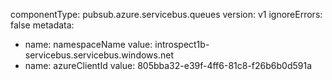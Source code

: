 componentType: pubsub.azure.servicebus.queues
version: v1
ignoreErrors: false
metadata:
- name: namespaceName
  value: introspect1b-servicebus.servicebus.windows.net
- name: azureClientId
  value: 805bba32-e39f-4ff6-81c8-f26b6b0d591a